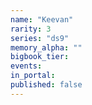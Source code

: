 ```yaml
---
name: "Keevan"
rarity: 3
series: "ds9"
memory_alpha: ""
bigbook_tier:
events:
in_portal:
published: false
---
```

